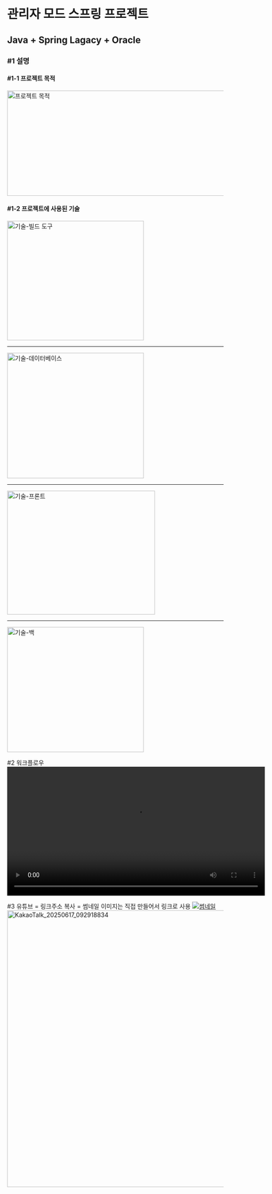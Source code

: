 <h1>관리자 모드 스프링 프로젝트</h1>
<h2>Java + Spring Lagacy + Oracle</h2>


<h3>#1 설명</h3>

<h4>#1-1 프로젝트 목적</h4>
<img src="https://github.com/user-attachments/assets/5d9e6bd0-5b31-4e0b-a72d-f816eeacc6e9" width="665" height="245" alt="프로젝트 목적" />

<h4>#1-2 프로젝트에 사용된 기술</h4>
    <img width="318" height="278" alt="기술-빌드 도구" src="https://github.com/user-attachments/assets/6e05b928-a08a-40a1-b430-0806a0441746" />
    <hr>
    <img width="318" height="292" alt="기술-데이터베이스" src="https://github.com/user-attachments/assets/df4ca761-d502-44a0-a525-ebb9f80b0eaa" />
    <hr>
    <img width="344" height="288" alt="기술-프론트" src="https://github.com/user-attachments/assets/c7e5f144-d144-450c-a88b-d463c37728d4" />
    <hr>
    <img width="318" height="291" alt="기술-백" src="https://github.com/user-attachments/assets/78d068b5-3d82-4e6f-814b-ca1ab2694717" />




#2 워크플로우
<video src="https://github.com/user-attachments/assets/2dacdae3-601f-41af-9984-35f8e2251152" control width="600" />

#3 유튜브 = 링크주소 복사 = 썸네일 이미지는 직접 만들어서 링크로 사용
<a href ="https://www.youtube.com/watch?v=CQtrGGC_dko">
  <img src="#" alt="썸네일" />
</a>
<img width="981" height="644" alt="KakaoTalk_20250617_092918834" src="https://github.com/user-attachments/assets/41f69709-6d64-449f-b6c5-61c9264436d3" />
